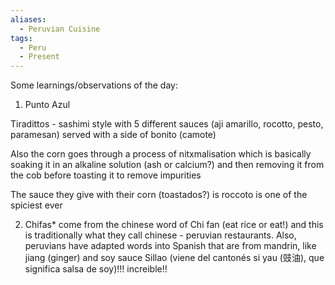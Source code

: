 ```yaml
---
aliases:
  - Peruvian Cuisine
tags:
  - Peru
  - Present
---
```



Some learnings/observations of the day:

1. Punto Azul

Tiradittos - sashimi style with 5 different sauces (aji amarillo, rocotto, pesto, paramesan) served with a side of bonito (camote)

Also the corn goes through a process of nitxmalisation which is basically soaking it in an alkaline solution (ash or calcium?) and then removing it from the cob before toasting it to remove impurities 

The sauce they give with their corn (toastados?) is roccoto is one of the spiciest ever

2. Chifas* come from the chinese word of Chi fan (eat rice or eat!) and this is traditionally what they call chinese - peruvian restaurants. Also, peruvians have adapted words into Spanish that are from mandrin, like jiang (ginger) and soy sauce Sillao (viene del cantonés si yau (豉油), que significa salsa de soy)!!! increible!! 
